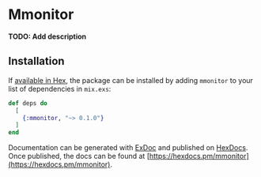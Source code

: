 # Mmonitor

**TODO: Add description**

## Installation

If [available in Hex](https://hex.pm/docs/publish), the package can be installed
by adding `mmonitor` to your list of dependencies in `mix.exs`:

```elixir
def deps do
  [
    {:mmonitor, "~> 0.1.0"}
  ]
end
```

Documentation can be generated with [ExDoc](https://github.com/elixir-lang/ex_doc)
and published on [HexDocs](https://hexdocs.pm). Once published, the docs can
be found at [https://hexdocs.pm/mmonitor](https://hexdocs.pm/mmonitor).

